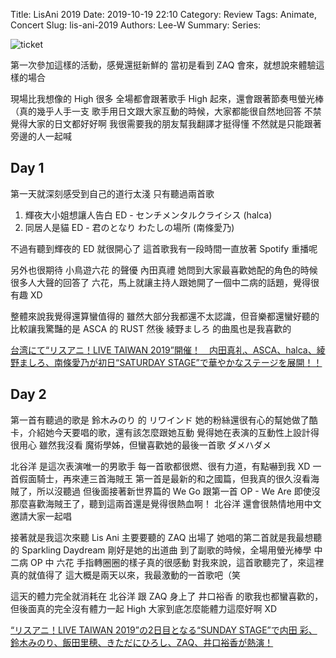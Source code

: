 Title: LisAni 2019
Date: 2019-10-19 22:10
Category: Review
Tags: Animate, Concert
Slug: lis-ani-2019
Authors: Lee-W
Summary:
Series: 

![ticket]({static}/images/post-images/2019-10-20-Lis-Ani-2019/15714987442683.jpg)

<!--more-->

第一次參加這樣的活動，感覺還挺新鮮的
當初是看到 ZAQ 會來，就想說來體驗這樣的場合

現場比我想像的 High 很多
全場都會跟著歌手 High 起來，還會跟著節奏甩螢光棒（真的幾乎人手一支
歌手用日文跟大家互動的時候，大家都能很自然地回答
不禁覺得大家的日文都好好啊
我很需要我的朋友幫我翻譯才挺得懂
不然就是只能跟著旁邊的人一起喊

## Day 1
第一天就深刻感受到自己的道行太淺
只有聽過兩首歌
1. 輝夜大小姐想讓人告白 ED - センチメンタルクライシス (halca)
2. 同居人是貓 ED - 君のとなり わたしの場所 (南條愛乃)

不過有聽到輝夜的 ED 就很開心了
這首歌我有一段時間一直放著 Spotify 重播呢

另外也很期待 小鳥遊六花 的聲優 內田真禮
她問到大家最喜歡她配的角色的時候
很多人大聲的回答了 六花，馬上就讓主持人跟她開了一個中二病的話題，覺得很有趣 XD

整體來說我覺得還算蠻值得的
雖然大部分我都還不太認識，但音樂都還蠻好聽的
比較讓我驚豔的是 ASCA 的 RUST
然後 綾野ましろ 的曲風也是我喜歡的

[台湾にて“リスアニ！LIVE TAIWAN 2019”開催！　内田真礼、ASCA、halca、綾野ましろ、南條愛乃が初日“SATURDAY STAGE”で華やかなステージを展開！！](https://www.lisani.jp/0000137616/)

## Day 2
第一首有聽過的歌是 鈴木みのり 的 リワインド
她的粉絲還很有心的幫她做了酷卡，介紹她今天要唱的歌，還有該怎麼跟她互動
覺得她在表演的互動性上設計得很用心
雖然我沒看 魔術學姊，但蠻喜歡她的最後一首歌 ダメハダメ

北谷洋 是這次表演唯一的男歌手
每一首歌都很燃、很有力道，有點嚇到我 XD
一首假面騎士，再來連三首海賊王
第一首是最新的和之國篇，但我真的很久沒看海賊了，所以沒聽過
但後面接著新世界篇的 We Go 跟第一首 OP - We Are
即使沒那麼喜歡海賊王了，聽到這兩首還是覺得很熱血啊！
北谷洋 還會很熱情地用中文邀請大家一起唱

接著就是我這次來聽 Lis Ani 主要要聽的 ZAQ 出場了
她唱的第二首就是我最想聽的 Sparkling Daydream
剛好是她的出道曲
到了副歌的時候，全場用螢光棒學 中二病 OP 中 六花 手指轉圈圈的樣子真的很感動
對我來說，這首歌聽完了，來這裡真的就值得了
這大概是兩天以來，我最激動的一首歌吧（笑

這天的體力完全就消耗在 北谷洋 跟 ZAQ 身上了
井口裕香 的歌我也都蠻喜歡的，但後面真的完全沒有體力一起 High
大家到底怎麼能體力這麼好啊 XD

[“リスアニ！LIVE TAIWAN 2019”の2日目となる“SUNDAY STAGE”で内田 彩、鈴木みのり、飯田里穂、きただにひろし、ZAQ、井口裕香が熱演！](https://www.lisani.jp/0000137668/)